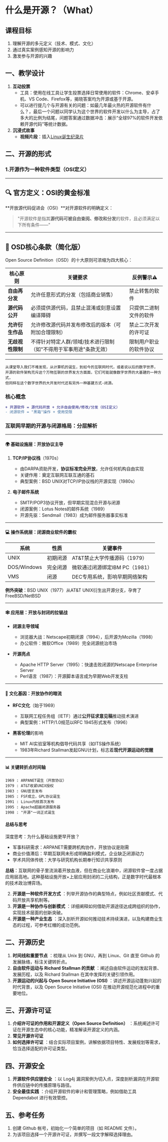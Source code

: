 # 什么是开源？（What）

## 课程目标
1. 理解开源的多元定义（技术、模式、文化）  
2. 通过真实案例感知开源的影响力  
3. 激发参与开源的兴趣  

## 一、教学设计
1. **互动投票**  
   - 工具：使用在线工具让学生投票选择日常使用的软件：Chrome、安卓手机、VS Code、Firefox等，揭晓答案均为开源或基于开源。
   - 可以进行提几个与开源有关的问题：如最几年最火热的开源软件有什么？，最后一个问题以同学认为这个世界的软件开发以什么为主导，占了多大的比例为结尾，问题答案通过数据冲击：展示“全球97%的软件开发依赖开源代码”等统计数据。
2. **沉浸式故事**  
   - **视频片段**：插入[Linux诞生纪录片](视频链接)
  
## 二、开源的形式

### 1.开源作为一种软件类型（OSI定义）
---

## 🔍 **官方定义：OSI的黄金标准**
**开放源代码促进会（OSI）**对开源软件的明确定义：  
> "开源软件是指其**源代码可被自由查阅、修改和分发**的软件，且必须满足以下所有条件——"

---

## 📜 **OSD核心条款（简化版）**
Open Source Definition（OSD）的十大原则可浓缩为四大核心：

| 核心原则               | 关键要求                                                                 | 反例警示⚠️                |
|------------------------|--------------------------------------------------------------------------|--------------------------|
| **自由再分发**         | 允许任意形式的分发（包括商业销售）                                       | 禁止转售的软件           |
| **源代码公开**         | 必须提供源代码，且禁止混淆或刻意设置编译障碍                             | 只提供二进制文件的软件   |
| **允许衍生作品**       | 允许修改源代码并发布修改后的版本（可附加合理限制）                       | 禁止二次开发的许可证     |
| **无歧视性限制**       | 不得针对特定人群/领域/技术进行限制（如"不得用于军事用途"条款无效）       | 限制用户职业的软件协议   |

---
    从课堂导入我们不难发现，从计算机的诞生，到如今的互联网时代，或者说以后的数字世界，
    开源的软件架构充斥这个万物互联的世界发方方面面，它们可能就像数字世界的大基建的一种方式，
    但同样在这个数字世界的大开发时代还有另外一种基建方式-闭源。

### 核心概念
```diff
+ 开源软件 = 源代码开放 + 允许自由使用/修改/分发（OSI定义）
- 闭源软件 = "黑箱"操作 + 使用受限
```
### 互联网早期的开源与闭源格局：分层解析

---

#### 🌍 **基础设施层：开放协议主导**
1. **TCP/IP协议栈**（1970s）  
   - 由DARPA资助开发，**协议标准完全开放**，允许任何机构自由实现
   - 关键作用：奠定互联网互联互通的基石
   - 典型案例：BSD UNIX对TCP/IP协议栈的开源实现（1980s）

2. **电子邮件系统**  
   - SMTP/POP3协议开放，但早期实现混合开源与闭源  
   - 闭源案例：Lotus Notes的邮件系统（1989）  
   - 开源先驱：Sendmail（1983）成为邮件服务器事实标准

---

#### 💻 **操作系统层：闭源商业软件的霸权**
| 系统        | 性质    | 关键事件                      |
|-------------|---------|-----------------------------|
| UNIX        | 初期闭源 | AT&T禁止大学传播源码（1979） |
| DOS/Windows | 完全闭源 | 微软通过闭源绑定IBM PC（1981）|
| VMS         | 闭源     | DEC专用系统，影响早期网络架构|

**例外突破**：BSD UNIX（1977）从AT&T UNIX衍生出开源分支，孕育了FreeBSD/NetBSD

---

#### 🕸️ **应用层：开放与封闭的拉锯战**
- **闭源主导领域**  
  - 浏览器大战：Netscape初期闭源（1994），后开源为Mozilla（1998）  
  - 办公软件：微软Office（1989）完全闭源统治市场

- **开源亮点**  
  - Apache HTTP Server（1995）：快速击败闭源的Netscape Enterprise Server  
  - Perl语言（1987）：开源脚本语言成为早期Web开发支柱

---

#### 🔄 **文化基因：开放协作的暗流**
- **RFC文化**（始于1969）  
  - 互联网工程任务组（IETF）通过**公开征求意见稿**推动技术演进  
  - 典型案例：HTTP/1.0规范以RFC 1945形式发布（1996）

- **黑客伦理**的影响  
  - MIT AI实验室等机构倡导代码共享（如ITS操作系统）  
  - 1983年Richard Stallman发起GNU计划，标志着**现代开源运动的觉醒**

---

#### 📊 关键转折点时间轴
    1969 : ARPANET诞生（开放协议）
    1979 : AT&T收紧UNIX授权
    1983 : GNU宣言发布
    1985 : FSF成立，GPL协议诞生
    1991 : Linux内核首次发布
    1995 : Apache超越闭源服务器
    1998 : "开源"一词正式诞生


####  总结与思考
深度思考：为什么基础设施更早开放？
- 军事科研需求：ARPANET需要跨机构协作，开放协议是刚需
- 商业价值滞后：早期互联网未形成明确盈利模式，企业缺乏闭源动力
- 学术共同体传统：大学与研究机构长期奉行知识共享原则

**总结**：互联网的骨子里流淌着开放血液，但在商业化浪潮中，闭源软件曾一度占据应用层高地。这种基础设施开放+上层应用封闭的二元结构，正是数字时代最根本的技术政治博弈场。



2. **开源是一种软件开发方式** ：列举开源协作的典型特点，例如社区贡献模式、代码开放共享机制等。
3. **开源是一种协作与创新模式** ：详细阐释如何借助开源途径达成跨组织的协作，实现技术层面的创新突破。
4. **开源是一种产业生态** ：深入剖析开源如何推动技术持续演进，以及构建商业生态的过程，可参考红帽的成功范例。

## 二、开源历史

1. **时间线和重要节点** ：梳理从 Unix 到 GNU，再到 Linux、Git 直至 Github 的发展脉络，标注关键转折点。
2. **自由软件运动与 Richard Stallman 的贡献** ：阐述自由软件运动的发起背景、发展历程，以及 Richard Stallman 在其中发挥的关键引领作用。
3. **开源运动的兴起与 Open Source Initiative (OSI)** ：讲述开源运动蓬勃兴起的时代背景，以及 Open Source Initiative (OSI) 在推动开源规范化进程中的重要地位。

## 三、开源许可证

1. **介绍许可证的作用和开源定义（Open Source Definition）** ：系统阐述许可证在开源生态中的核心功能，精准解读开源定义的内涵。
2. **常见开源许可证** 
3. **如何选择许可证** ：结合实际项目案例，讲解依据项目特性、发展规划等需求，恰当选择适配的许可证类型。

## 四、开源安全

1. **开源软件供应链安全** ：以 Log4j 漏洞案例为切入点，深度剖析漏洞在开源软件供应链中的传播原理与路径。
2. **安全最佳实践** ：介绍开源软件的审计和管理策略，例如借助工具 Dependabot 进行有效管控。

## 五、参考任务

1. 创建 Github 帐号，初始化一个简单的项目（如 README 文件）。
2. 为该项目选择一个开源许可证，并撰写一段文字解释选择理由。
